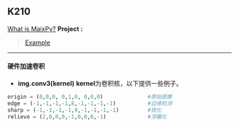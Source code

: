 ## K210
[What is MaixPy?](https://wiki.sipeed.com/soft/maixpy3/zh/index.html)
**Project :**
> [Example]()
***
#### 硬件加速卷积
* **img.conv3(kernel)**
**kernel**为卷积核，以下提供一些例子。
```python
origin = (0,0,0, 0,1,0, 0,0,0)              #原始图像
edge = (-1,-1,-1,-1,8,-1,-1,-1,-1)          #边缘检测
sharp = (-1,-1,-1,-1,9,-1,-1,-1,-1)         #锐化
relievo = (2,0,0,0,-1,0,0,0,-1)             #浮雕化
```